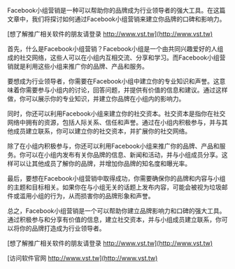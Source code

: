 Facebook小组营销是一种可以帮助你的品牌成为行业领导者的强大工具。在这篇文章中，我们将探讨如何通过Facebook小组营销来建立你品牌的口碑和影响力。

[想了解推广相关软件的朋友请登录 http://www.vst.tw](http://www.vst.tw)

首先，什么是Facebook小组营销？Facebook小组是一个由共同兴趣爱好的人组成的社交网络，这些人可以在小组内互相交流、分享和学习。而Facebook小组营销就是利用这些小组来推广你的品牌、产品和服务。

要想成为行业领导者，你需要在Facebook小组中建立你的专业知识和声誉。这意味着你需要参与小组内的讨论，回答问题，并提供有价值的信息和建议。通过这样做，你可以展示你的专业知识，并建立你品牌在小组内的影响力。

同时，你还可以利用Facebook小组来建立你的社交资本。社交资本是指你在社交网络中拥有的资源，包括人际关系、信任和声誉。通过在小组内积极参与，并与其他成员建立联系，你可以建立你的社交资本，并扩展你的社交网络。

除了在小组内积极参与，你还可以利用Facebook小组来推广你的品牌、产品和服务。你可以在小组内发布有关你品牌的信息、新闻和活动，并与小组成员分享。这样可以让其他成员了解你的品牌，并增加你品牌的知名度和曝光率。

最后，要想在Facebook小组营销中取得成功，你需要确保你的品牌和内容与小组的主题和目标相关。如果你在与小组无关的话题上发布内容，可能会被视为垃圾邮件或滥用小组的行为，从而损害你的品牌形象和声誉。

总之，Facebook小组营销是一个可以帮助你建立品牌影响力和口碑的强大工具。通过积极参与和分享有价值的信息，建立社交资本，并与小组成员建立联系，你可以将你的品牌打造成为行业领导者。

[想了解推广相关软件的朋友请登录 http://www.vst.tw](http://www.vst.tw)


[访问软件官网 http://www.vst.tw](http://www.vst.tw)
